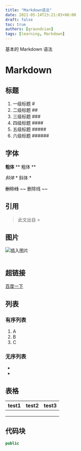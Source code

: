 ```yaml
---
title: "Markdown语法"
date: 2021-05-14T23:21:03+08:00
draft: false
toc: true
authors: [graundcian]
tags: [learning, Markdown]
---
```

基本的 Markdown 语法
<!--more-->

# Markdown

## 标题

1. 一级标题 #
2. 二级标题 ##
3. 三级标题 ### 
4. 四级标题 ####
5. 五级标题 ##### 
6. 六级标题 ######

## 字体

**粗体**   ** 粗体 **

*斜体*   * 斜体 *

~~删除线~~  ~~ 删除线 ~~

## 引用

> 此文出自    >

## 图片

![插入图片](https://static001.geekbang.org/infoq/16/16b345cf7ac0c8244d3a810abb70cecc.png)

![]()



## 超链接

[百度一下](https://www.baidu.com/)

[]()

## 列表

### 有序列表

1. A
2. B
3. C

### 无序列表

- 
- 

## 表格

| test1 | test2 | test3 |
| ----- | ----- | ----- |
|       |       |       |
|       |       |       |
|       |       |       |

## 代码块

```java
public
```

